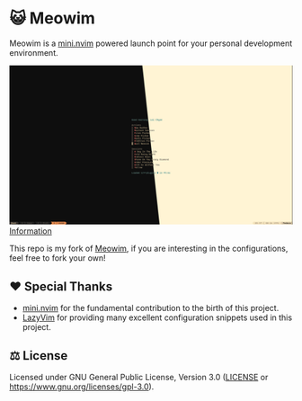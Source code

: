 # 😺 Meowim

Meowim is a [mini.nvim](https://github.com/echasnovski/mini.nvim) powered launch
point for your personal development environment.

![showcase](https://github.com/loichyan/dotfiles/raw/snapshot/assets/showcase.jpg)
[Information](https://github.com/loichyan/dotfiles/tree/snapshot#information)

This repo is my fork of [Meowim](https://github.com/loichyan/Meowim), if you are
interesting in the configurations, feel free to fork your own!

## ♥️ Special Thanks

- [mini.nvim](https://github.com/echasnovski/mini.nvim) for the fundamental
  contribution to the birth of this project.
- [LazyVim](https://github.com/LazyVim/LazyVim) for providing many excellent
  configuration snippets used in this project.

## ⚖️ License

Licensed under GNU General Public License, Version 3.0 ([LICENSE](LICENSE) or
<https://www.gnu.org/licenses/gpl-3.0>).
